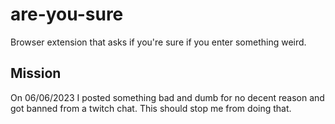 # are-you-sure
Browser extension that asks if you're sure if you enter something weird.

## Mission
On 06/06/2023 I posted something bad and dumb for no decent reason and got banned from a twitch chat. This should stop me from doing that.
